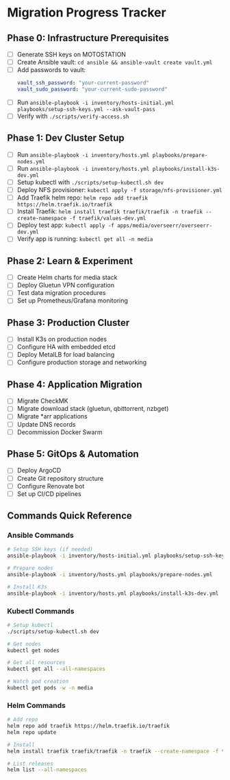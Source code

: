 # Migration Progress Tracker

## Phase 0: Infrastructure Prerequisites
- [ ] Generate SSH keys on MOTOSTATION
- [ ] Create Ansible vault: `cd ansible && ansible-vault create vault.yml`
- [ ] Add passwords to vault:
  ```yaml
  vault_ssh_password: "your-current-password"
  vault_sudo_password: "your-current-sudo-password"
  ```
- [ ] Run `ansible-playbook -i inventory/hosts-initial.yml playbooks/setup-ssh-keys.yml --ask-vault-pass`
- [ ] Verify with `./scripts/verify-access.sh`

## Phase 1: Dev Cluster Setup
- [ ] Run `ansible-playbook -i inventory/hosts.yml playbooks/prepare-nodes.yml`
- [ ] Run `ansible-playbook -i inventory/hosts.yml playbooks/install-k3s-dev.yml`
- [ ] Setup kubectl with `./scripts/setup-kubectl.sh dev`
- [ ] Deploy NFS provisioner: `kubectl apply -f storage/nfs-provisioner.yml`
- [ ] Add Traefik helm repo: `helm repo add traefik https://helm.traefik.io/traefik`
- [ ] Install Traefik: `helm install traefik traefik/traefik -n traefik --create-namespace -f traefik/values-dev.yml`
- [ ] Deploy test app: `kubectl apply -f apps/media/overseerr/overseerr-dev.yml`
- [ ] Verify app is running: `kubectl get all -n media`

## Phase 2: Learn & Experiment
- [ ] Create Helm charts for media stack
- [ ] Deploy Gluetun VPN configuration
- [ ] Test data migration procedures
- [ ] Set up Prometheus/Grafana monitoring

## Phase 3: Production Cluster
- [ ] Install K3s on production nodes
- [ ] Configure HA with embedded etcd
- [ ] Deploy MetalLB for load balancing
- [ ] Configure production storage and networking

## Phase 4: Application Migration
- [ ] Migrate CheckMK
- [ ] Migrate download stack (gluetun, qbittorrent, nzbget)
- [ ] Migrate *arr applications
- [ ] Update DNS records
- [ ] Decommission Docker Swarm

## Phase 5: GitOps & Automation
- [ ] Deploy ArgoCD
- [ ] Create Git repository structure
- [ ] Configure Renovate bot
- [ ] Set up CI/CD pipelines

## Commands Quick Reference

### Ansible Commands
```bash
# Setup SSH keys (if needed)
ansible-playbook -i inventory/hosts-initial.yml playbooks/setup-ssh-keys.yml --ask-vault-pass

# Prepare nodes
ansible-playbook -i inventory/hosts.yml playbooks/prepare-nodes.yml

# Install K3s
ansible-playbook -i inventory/hosts.yml playbooks/install-k3s-dev.yml
```

### Kubectl Commands
```bash
# Setup kubectl
./scripts/setup-kubectl.sh dev

# Get nodes
kubectl get nodes

# Get all resources
kubectl get all --all-namespaces

# Watch pod creation
kubectl get pods -w -n media
```

### Helm Commands
```bash
# Add repo
helm repo add traefik https://helm.traefik.io/traefik
helm repo update

# Install
helm install traefik traefik/traefik -n traefik --create-namespace -f traefik/values-dev.yml

# List releases
helm list --all-namespaces
```
